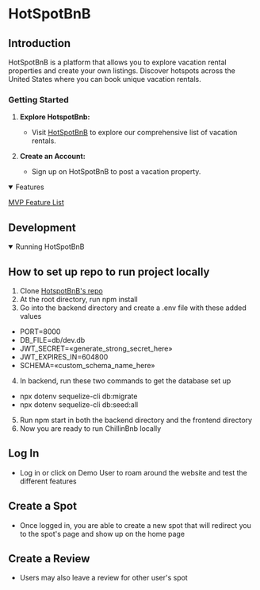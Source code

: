 # HotSpotBnB


## Introduction

HotSpotBnB is a platform that allows you to explore vacation rental properties and create your own listings. Discover hotspots across the United States where you can book unique vacation rentals.

### Getting Started

1. **Explore HotspotBnb:**
   - Visit [HotSpotBnB](https://hotspot-bnb-0pvs.onrender.com) to explore our comprehensive list of vacation rentals.

2. **Create an Account:**
   - Sign up on HotSpotBnB to post a vacation property.



<details open>
  <summary>Features</summary>
  
   
   [MVP Feature List](https://github.com/TheZayWay/HotSpotBnB/wiki/Feature-List)
</details>

## Development
<details open>
  <summary>Running HotSpotBnB</summary>
  
   ## How to set up repo to run project locally
1) Clone [HotspotBnB's repo](https://github.com/thezayway/HotSpotBnB)
2) At the root directory, run npm install
3) Go into the backend directory and create a .env file with these added values
- PORT=8000
- DB_FILE=db/dev.db
- JWT_SECRET=«generate_strong_secret_here»
- JWT_EXPIRES_IN=604800
- SCHEMA=«custom_schema_name_here»
4) In backend, run these two commands to get the database set up
- npx dotenv sequelize-cli db:migrate
- npx dotenv sequelize-cli db:seed:all
5) Run npm start in both the backend directory and the frontend directory
6) Now you are ready to run ChillinBnb locally

## Log In
- Log in or click on Demo User to roam around the website and test the different features


## Create a Spot
- Once logged in, you are able to create a new spot that will redirect you to the spot's page and show up on the home page


## Create a Review
- Users may also leave a review for other user's spot


</details>
